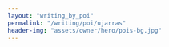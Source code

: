 ```yaml
---
layout: "writing_by_poi"
permalink: "/writing/poi/ujarras"
header-img: "assets/owner/hero/pois-bg.jpg"
---
```

